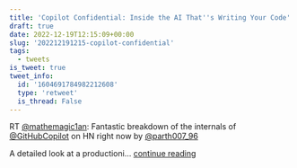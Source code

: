 ```yaml
---
title: 'Copilot Confidential: Inside the AI That''s Writing Your Code'
draft: true
date: 2022-12-19T12:15:09+00:00
slug: '202212191215-copilot-confidential'
tags:
  - tweets
is_tweet: true
tweet_info:
  id: '1604691784982212608'
  type: 'retweet'
  is_thread: False
---
```




RT [@mathemagic1an](https://x.com/mathemagic1an): Fantastic breakdown of the internals of [@GitHubCopilot](https://x.com/GitHubCopilot) on HN right now by [@parth007_96](https://x.com/parth007_96)

A detailed look at a productioni… [continue reading](https://x.com/sytelus/status/1604691784982212608)
